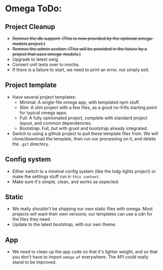 # Omega ToDo:

## Project Cleanup
 - ~~Remove the db support. (This is now provided by the optional omega-models project.)~~
 - ~~Remove the admin section. (This will be provided in the future by a project that uses omega-models.)~~
 - Upgrade to latest swig.
 - Convert unit tests over to mocha.
 - If there is a failure to start, we need to print an error, not simply exit.

## Project template
 - Have several project templates:
     - Minimal: A single-file omega app, with templated npm stuff.
     - Slim: A slim project with a few files, as a good no-frills starting point for typical omega apps.
     - Full: A fully opinionated project, complete with standard project layout, and common dependencies.
     - Bootstrap: Full, but with grunt and bootstrap already integrated.
 - Switch to using a github project to pull these template files from. We will clone/download the template, then run our processing on it, and delete the `.git` directory.

## Config system
 - Either switch to a minimal config system (like the lsdg-lights project) or make the settings stuff run in `this context`.
 - Make sure it's simple, clean, and works as expected.

## Static
 - We really shouldn't be shipping our own static files with omega. Most projects will want their own versions; our templates can use a cdn for the files they need.
 - Update to the latest bootstrap, with our own theme.

## App
 - We need to clean up the app code so that it's lighter weight, and so that you don't have to import `omega-wf` everywhere. The API could really stand to be improved.

